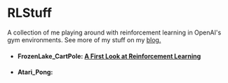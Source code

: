 # RLStuff
A collection of me playing around with reinforcement learning in OpenAI's gym environments. See more of my stuff on my [blog.](https://chengxi600.medium.com/)

- #### FrozenLake_CartPole: [A First Look at Reinforcement Learning](https://chengxi600.medium.com/first-look-at-reinforcement-learning-67688f36413d)
- #### Atari_Pong: 
